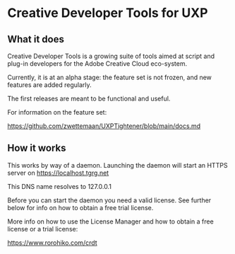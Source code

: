 # Creative Developer Tools for UXP

## What it does

Creative Developer Tools is a growing suite of tools aimed at script and plug-in developers for the Adobe Creative Cloud eco-system.

Currently, it is at an alpha stage: the feature set is not frozen, and new features are added regularly.

The first releases are meant to be functional and useful.

For information on the feature set:

https://github.com/zwettemaan/UXPTightener/blob/main/docs.md

## How it works

This works by way of a daemon. Launching the daemon will start an HTTPS server on https://localhost.tgrg.net

This DNS name resolves to 127.0.0.1

Before you can start the daemon you need a valid license. See further below for info on how to obtain a free trial license.

More info on how to use the License Manager and how to obtain a free license or a trial license:

https://www.rorohiko.com/crdt
